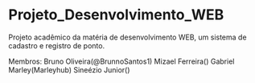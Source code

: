 # Projeto_Desenvolvimento_WEB
Projeto acadêmico da matéria de desenvolvimento WEB, um sistema de cadastro e registro de ponto.

Membros:
Bruno Oliveira(@BrunnoSantos1)
Mizael Ferreira()
Gabriel Marley(Marleyhub)
Sineézio Junior()

